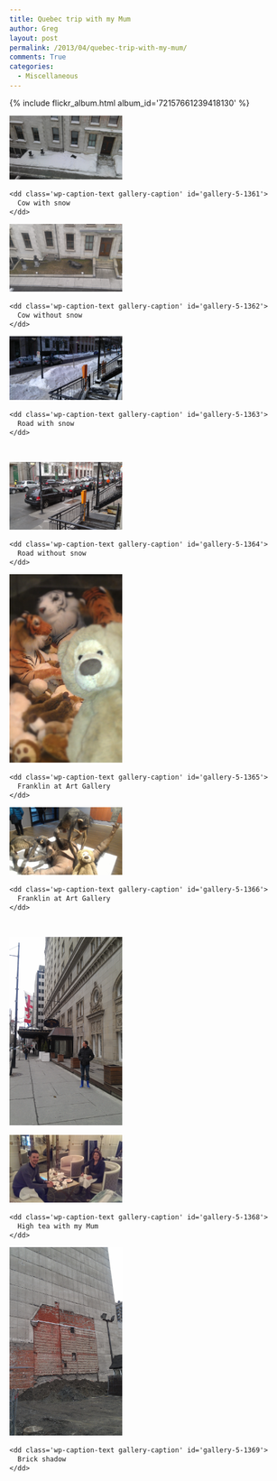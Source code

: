 ```yaml
---
title: Quebec trip with my Mum
author: Greg
layout: post
permalink: /2013/04/quebec-trip-with-my-mum/
comments: True
categories:
  - Miscellaneous
---
```


{% include flickr_album.html album_id='72157661239418130' %}

<div id='gallery-5' class='gallery galleryid-1360 gallery-columns-3 gallery-size-responsive-200'>
  <dl class='gallery-item'>
    <dt class='gallery-icon landscape'>
      <img width="200" height="113" src="/wp-content/uploads/2013/04/2013-01-03-11.48.07.jpg" class="attachment-responsive-200" alt="Cow with snow" aria-describedby="gallery-5-1361" />
    </dt>

    <dd class='wp-caption-text gallery-caption' id='gallery-5-1361'>
      Cow with snow
    </dd>
  </dl>

  <dl class='gallery-item'>
    <dt class='gallery-icon landscape'>
      <img width="200" height="120" src="/wp-content/uploads/2013/04/2013-04-09-12.54.05.jpg" class="attachment-responsive-200" alt="Cow without snow" aria-describedby="gallery-5-1362" />
    </dt>

    <dd class='wp-caption-text gallery-caption' id='gallery-5-1362'>
      Cow without snow
    </dd>
  </dl>

  <dl class='gallery-item'>
    <dt class='gallery-icon landscape'>
      <img width="200" height="113" src="/wp-content/uploads/2013/04/2013-01-03-10.28.36.jpg" class="attachment-responsive-200" alt="Road with snow" aria-describedby="gallery-5-1363" />
    </dt>

    <dd class='wp-caption-text gallery-caption' id='gallery-5-1363'>
      Road with snow
    </dd>
  </dl>

  <br style="clear: both" />

  <dl class='gallery-item'>
    <dt class='gallery-icon landscape'>
      <img width="200" height="120" src="/wp-content/uploads/2013/04/2013-04-09-11.45.42.jpg" class="attachment-responsive-200" alt="Road without snow" aria-describedby="gallery-5-1364" />
    </dt>

    <dd class='wp-caption-text gallery-caption' id='gallery-5-1364'>
      Road without snow
    </dd>
  </dl>

  <dl class='gallery-item'>
    <dt class='gallery-icon portrait'>
      <img width="200" height="334" src="/wp-content/uploads/2013/04/2013-04-09-13.33.11.jpg" class="attachment-responsive-200" alt="Franklin at Art Gallery" aria-describedby="gallery-5-1365" />
    </dt>

    <dd class='wp-caption-text gallery-caption' id='gallery-5-1365'>
      Franklin at Art Gallery
    </dd>
  </dl>

  <dl class='gallery-item'>
    <dt class='gallery-icon landscape'>
      <img width="200" height="120" src="/wp-content/uploads/2013/04/2013-04-09-13.56.40.jpg" class="attachment-responsive-200" alt="Franklin at Art Gallery" aria-describedby="gallery-5-1366" />
    </dt>

    <dd class='wp-caption-text gallery-caption' id='gallery-5-1366'>
      Franklin at Art Gallery
    </dd>
  </dl>

  <br style="clear: both" />

  <dl class='gallery-item'>
    <dt class='gallery-icon portrait'>
      <img width="200" height="334" src="/wp-content/uploads/2013/04/2013-04-09-15.14.07.jpg" class="attachment-responsive-200" alt="2013-04-09 15.14.07" />
    </dt>
  </dl>

  <dl class='gallery-item'>
    <dt class='gallery-icon landscape'>
      <img width="200" height="120" src="/wp-content/uploads/2013/04/2013-04-09-16.05.24.jpg" class="attachment-responsive-200" alt="High tea with my Mum" aria-describedby="gallery-5-1368" />
    </dt>

    <dd class='wp-caption-text gallery-caption' id='gallery-5-1368'>
      High tea with my Mum
    </dd>
  </dl>

  <dl class='gallery-item'>
    <dt class='gallery-icon portrait'>
      <img width="200" height="334" src="/wp-content/uploads/2013/04/2013-04-09-16.45.35.jpg" class="attachment-responsive-200" alt="Brick shadow" aria-describedby="gallery-5-1369" />
    </dt>

    <dd class='wp-caption-text gallery-caption' id='gallery-5-1369'>
      Brick shadow
    </dd>
  </dl>

  <br style="clear: both" />
</div>
